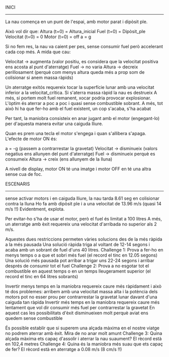 INICI
_____
La nau comença en un punt de l'espai, amb motor parat i dipòsit ple.

Això vol dir que:
Altura (t=0) = Altura_inicial
Fuel (t=0) = Dipòsit_ple
Velocitat (t=0) = 0
Motor (t=0) = off
a = g

Si no fem res, la nau va caient per pes, sense consumir fuel però accelerant cada cop més.
A mida que cau:

Velocitat -> augmenta (valor positiu, es considera que la velocitat positiva ens acosta al punt d'aterratge)
Fuel -> no varia
Altura -> decreix perillosament (perquè com menys altura queda més a prop som de colisionar si anem massa ràpids)

Un aterratge exitós requereix tocar la superfície lunar amb una velocitat inferior a la velocitat_crítica.
Si s'aterra massa ràpid la nau es destrueix
A més, si portem molt fuel remanent, xocar podria provocar explosionar.
L'òptim és aterrar a poc a poc i quasi sense combustible sobrant.
A més, tot això hi ha que fer-ho amb el fuel existent, un cop s'acaba, s'ha acabat

Per tant, la maniobra consisteix en anar jugant amb el motor (engegant-lo) per d'aquesta manera evitar una
caiguda lliure.

Quan es prem una tecla el motor s'engega i quan s'allibera s'apaga.
L'efecte de motor ON és:

a = -g (passem a contrarrestar la gravetat)
Velocitat -> disminueix (valors negatius ens allunyen del punt d'aterratge)
Fuel -> disminueix perquè es consumeix
Altura -> creix (ens allunyem de la lluna)

A nivell de display, motor ON té una imatge i motor OFF en té una altra sense cua de foc.

ESCENARIS
_________
sense activar motors i en caiguda lliure, la nau tarda 8.61 seg en colisionar contra la lluna
Ho fa amb dipòsit ple i a una velocitat de 13.96 m/s (quasi 14 m/s !!)
Evidentment, explota.

Per evitar-ho s'ha de usar el motor, però el fuel és limitat a 100 litres
A més, un aterratge amb èxit requereix una velocitat d'arribada no superior als 2 m/s.

Aquestes dues restriccions permeten vàries solucions des de la més ràpida a la més pausada
Una solució ràpida triga al voltant de 12-14 segons i acaba amb un sobrant de fuel d'uns 40 litres.
Challenge 1: Prova a fer-ho en menys temps o a que et sobri més fuel
(el record el tinc en 12.05 segons)
Una solució més pausada pot arribar a trigar uns 22-24 segons i arribar després de consumir tot el fuel
Challenge 2: Prova a no esgotar tot el combustible en aquest temps o en un temps lleugerament superior 
(el record el tinc en 64 litres sobrants)

Invertir menys temps en la maniobra requereix caure més ràpidament i això té dos problemes:
arribem amb una velocitat massa alta i la potència dels motors pot no esser prou per contrarrestar 
la gravetat lunar davant d'una caiguda tan ràpida
Invertir més temps en la maniobra requereix caure més lentament que vol dir consumir més fuel per contrarrestar la gravetat
En aquest cas les possibilitats d'èxit disminueixen molt perquè aviat ens quedem sense combustible

És possible establir que si superem una alçada màxima en el nostre viatge no podrem aterrar amb èxit. 
Mira de no anar molt amunt
Challenge 3: Quina alçada màxima ets capaç d'assolir i aterrar la nau suaument? El rècord està en 102,4 metres
Challenge 4: Quina és la maniobra més suau que ets capaç de fer? El rècord està en aterratge a 0.08 m/s (8 cm/s !!)






